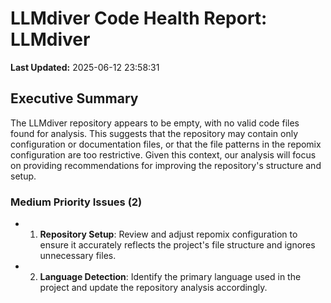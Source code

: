 # LLMdiver Code Health Report: LLMdiver
**Last Updated:** 2025-06-12 23:58:31

## Executive Summary
The LLMdiver repository appears to be empty, with no valid code files found for analysis. This suggests that the repository may contain only configuration or documentation files, or that the file patterns in the repomix configuration are too restrictive. Given this context, our analysis will focus on providing recommendations for improving the repository's structure and setup.

### Medium Priority Issues (2)
- 1. **Repository Setup**: Review and adjust repomix configuration to ensure it accurately reflects the project's file structure and ignores unnecessary files.
- 2. **Language Detection**: Identify the primary language used in the project and update the repository analysis accordingly.

